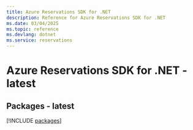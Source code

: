 ```yaml
---
title: Azure Reservations SDK for .NET
description: Reference for Azure Reservations SDK for .NET
ms.date: 03/04/2025
ms.topic: reference
ms.devlang: dotnet
ms.service: reservations
---
```

# Azure Reservations SDK for .NET - latest
## Packages - latest
[!INCLUDE [packages](reservations-index.md)]